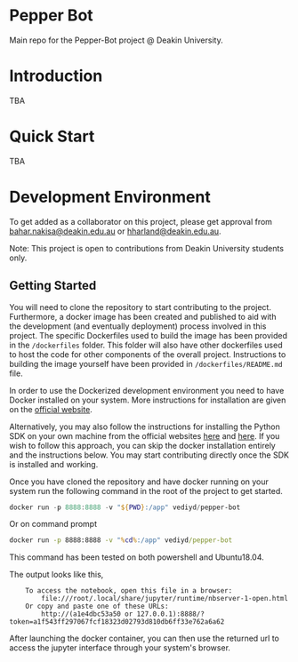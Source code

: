 # Pepper Bot
Main repo for the Pepper-Bot project @ Deakin University.

# Introduction
TBA

# Quick Start
TBA

# Development Environment
To get added as a collaborator on this project, please get approval from bahar.nakisa@deakin.edu.au or hharland@deakin.edu.au. 

Note: This project is open to contributions from Deakin University students only.

## Getting Started
You will need to clone the repository to start contributing to the project. Furthermore, a docker image has been created and published to aid with the development (and eventually deployment) process involved in this project. The specific Dockerfiles used to build the image has been provided in the `/dockerfiles` folder. This folder will also have other dockerfiles used to host the code for other components of the overall project. Instructions to building the image yourself have been provided in `/dockerfiles/README.md` file.

In order to use the Dockerized development environment you need to have Docker installed on your system. More instructions for installation are given on the [official website](https://docs.docker.com/get-docker/).

Alternatively, you may also follow the instructions for installing the Python SDK on your own machine from the official websites [here](http://doc.aldebaran.com/2-5/dev/python/install_guide.html) and [here](https://www.aldebaran.com/en/support/pepper-naoqi-2-9/downloads-softwares). If you wish to follow this approach, you can skip the docker installation entirely and the instructions below. You may start contributing directly once the SDK is installed and working.

Once you have cloned the repository and have docker running on your system run the following command in the root of the project to get started. 
```powershell
docker run -p 8888:8888 -v "${PWD}:/app" vediyd/pepper-bot
```

Or on command prompt
```cmd
docker run -p 8888:8888 -v "%cd%:/app" vediyd/pepper-bot
```
This command has been tested on both powershell and Ubuntu18.04.

The output looks like this,
```terminal
    To access the notebook, open this file in a browser:
        file:///root/.local/share/jupyter/runtime/nbserver-1-open.html
    Or copy and paste one of these URLs:
        http://(a1e4dbc53a50 or 127.0.0.1):8888/?token=a1f543ff297067fcf18323d02793d810db6ff33e762a6a62
```

After launching the docker container, you can then use the returned url to access the jupyter interface through your system's browser. 
